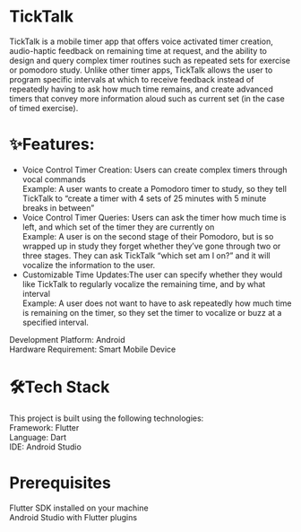 # TickTalk

TickTalk is a mobile timer app that offers voice activated timer creation, audio-haptic feedback on remaining time at request, and the ability to design and query complex timer routines such as repeated sets for exercise or pomodoro study. Unlike other timer apps, TickTalk allows the user to program specific intervals at which to receive feedback instead of repeatedly having to ask how much time remains, and create advanced timers that convey more information aloud such as current set (in the case of timed exercise).

# ✨Features:

* Voice Control Timer Creation: Users can create complex timers through vocal commands  
  Example: A user wants to create a Pomodoro timer to study, so they tell TickTalk to “create a timer with 4 sets of 25 minutes with 5 minute breaks in between”  
* Voice Control Timer Queries: Users can ask the timer how much time is left, and which set of the timer they are currently on  
  Example: A user is on the second stage of their Pomodoro, but is so wrapped up in study they forget whether they’ve gone through two or three stages. They can ask TickTalk “which set am I on?” and it will vocalize the information to the user.  
* Customizable Time Updates:The user can specify whether they would like TickTalk to regularly vocalize the remaining time, and by what interval  
  Example: A user does not want to have to ask repeatedly how much time is remaining on the timer, so they set the timer to vocalize or buzz at a specified interval.  


Development Platform: Android  
Hardware Requirement: Smart Mobile Device

# 🛠️Tech Stack  

This project is built using the following technologies:  
Framework: Flutter  
Language: Dart  
IDE: Android Studio  

# Prerequisites

Flutter SDK installed on your machine  
Android Studio with Flutter plugins  

